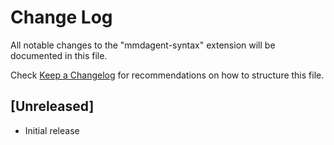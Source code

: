 # Change Log

All notable changes to the "mmdagent-syntax" extension will be documented in this file.

Check [Keep a Changelog](http://keepachangelog.com/) for recommendations on how to structure this file.

## [Unreleased]

- Initial release